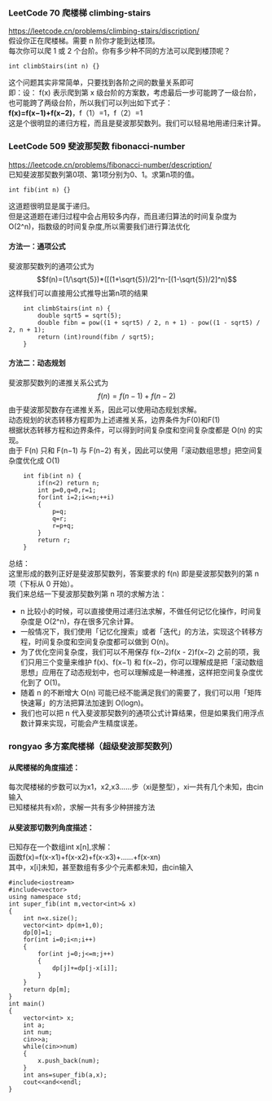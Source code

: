 ### LeetCode 70 爬楼梯 climbing-stairs 
https://leetcode.cn/problems/climbing-stairs/discription/   
假设你正在爬楼梯。需要 n 阶你才能到达楼顶。    
每次你可以爬 1 或 2 个台阶。你有多少种不同的方法可以爬到楼顶呢？    
```
int climbStairs(int n) {}
```
这个问题其实非常简单，只要找到各阶之间的数量关系即可    
即：设： f(x) 表示爬到第 x 级台阶的方案数，考虑最后一步可能跨了一级台阶，也可能跨了两级台阶，所以我们可以列出如下式子：   
**f(x)=f(x−1)+f(x−2)**，f（1）=1，f（2）=1     
这是个很明显的递归方程，而且是斐波那契数列。我们可以轻易地用递归来计算。  

### LeetCode 509 斐波那契数 fibonacci-number
https://leetcode.cn/problems/fibonacci-number/description/  
已知斐波那契数列第0项、第1项分别为0、1。求第n项的值。
``` 
int fib(int n) {}
```
这道题很明显是属于递归。   
但是这道题在递归过程中会占用较多内存，而且递归算法的时间复杂度为O(2^n)，指数级的时间复杂度,所以需要我们进行算法优化    
#### 方法一：通项公式    
斐波那契数列的通项公式为    
$$f(n)=(1/\sqrt{5})*([(1+\sqrt{5})/2]^n-[(1-\sqrt{5})/2]^n)$$
这样我们可以直接用公式推导出第n项的结果
```
    int climbStairs(int n) {
        double sqrt5 = sqrt(5);
        double fibn = pow((1 + sqrt5) / 2, n + 1) - pow((1 - sqrt5) / 2, n + 1);
        return (int)round(fibn / sqrt5);
    }
```
#### 方法二：动态规划
斐波那契数列的递推关系公式为   
$$ f(n)=f(n-1)+f(n-2) $$
由于斐波那契数存在递推关系，因此可以使用动态规划求解。   
动态规划的状态转移方程即为上述递推关系，边界条件为F(0)和F(1)   
根据状态转移方程和边界条件，可以得到时间复杂度和空间复杂度都是 O(n) 的实现。   
由于 F(n) 只和 F(n−1) 与 F(n−2) 有关，因此可以使用「滚动数组思想」把空间复杂度优化成 O(1)   
```
    int fib(int n) {
        if(n<2) return n;
        int p=0,q=0,r=1;
        for(int i=2;i<=n;++i)
        {
            p=q;
            q=r;
            r=p+q;
        }
        return r;
    }
```
总结：  
这里形成的数列正好是斐波那契数列，答案要求的 f(n) 即是斐波那契数列的第 n 项（下标从 0 开始）。   
我们来总结一下斐波那契数列第 n 项的求解方法：   
- n 比较小的时候，可以直接使用过递归法求解，不做任何记忆化操作，时间复杂度是 O(2^n)，存在很多冗余计算。   
- 一般情况下，我们使用「记忆化搜索」或者「迭代」的方法，实现这个转移方程，时间复杂度和空间复杂度都可以做到 O(n)。
- 为了优化空间复杂度，我们可以不用保存 f(x−2)f(x - 2)f(x−2) 之前的项，我们只用三个变量来维护 f(x)、f(x−1) 和 f(x−2)，你可以理解成是把「滚动数组思想」应用在了动态规划中，也可以理解成是一种递推，这样把空间复杂度优化到了 O(1)。
- 随着 n 的不断增大 O(n) 可能已经不能满足我们的需要了，我们可以用「矩阵快速幂」的方法把算法加速到 O(log⁡n)。
- 我们也可以把 n 代入斐波那契数列的通项公式计算结果，但是如果我们用浮点数计算来实现，可能会产生精度误差。

 

### rongyao 多方案爬楼梯（超级斐波那契数列）
#### 从爬楼梯的角度描述：
每次爬楼梯的步数可以为x1，x2,x3……步（xi是整型），xi一共有几个未知，由cin输入   
已知楼梯共有x阶，求解一共有多少种拼接方法   
#### 从斐波那切数列角度描述：
已知存在一个数组int x[n],求解：   
函数f(x)=f(x-x1)+f(x-x2)+f(x-x3)+……+f(x-xn)   
其中，x[i]未知，甚至数组有多少个元素都未知，由cin输入
```
#include<iostream>
#include<vector>
using namespace std;
int super_fib(int m,vector<int>& x)
{
    int n=x.size();
    vector<int> dp(m+1,0);
    dp[0]=1;
    for(int i=0;i<n;i++)
    {
        for(int j=0;j<=m;j++)
        {
            dp[j]+=dp[j-x[i]];
        }
    }
    return dp[m];
}
int main()
{
    vector<int> x;
    int a;
    int num;
    cin>>a;
    while(cin>>num)
    {
        x.push_back(num);
    }
    int ans=super_fib(a,x);
    cout<<and<<endl;
}
```






